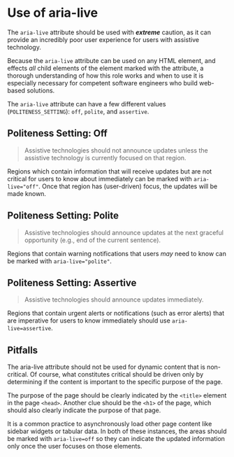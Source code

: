 # Use of aria-live

The `aria-live` attribute should be used with _**extreme**_ caution, as it can provide an incredibly poor user experience for users with assistive technology.

Because the `aria-live` attribute can be used on any HTML element, and effects _all_ child elements of the element marked with the attribute, a thorough understanding of how this role works and when to use it is especially necessary for competent software engineers who build web-based solutions.

The `aria-live` attribute can have a few different values \(`POLITENESS_SETTING`\): `off`, `polite`, and `assertive`.

## Politeness Setting: Off

> Assistive technologies should not announce updates unless the assistive technology is currently focused on that region.

Regions which contain information that will receive updates but are not critical for users to know about immediately can be marked with `aria-live="off"`. Once that region has \(user-driven\) focus, the updates will be made known.

## Politeness Setting: Polite

> Assistive technologies should announce updates at the next graceful opportunity \(e.g., end of the current sentence\).

Regions that contain warning notifications that users _may_ need to know can be marked with `aria-live="polite"`.

## Politeness Setting: Assertive

> Assistive technologies should announce updates immediately.

Regions that contain urgent alerts or notifications \(such as error alerts\) that are imperative for users to know immediately should use `aria-live=assertive`.

## Pitfalls

The aria-live attribute should not be used for dynamic content that is non-critical. Of course, what constitutes critical should be driven only by determining if the content is important to the specific purpose of the page.

The purpose of the page should be clearly indicated by the `<title>` element in the page `<head>`. Another clue should be the `<h1>` of the page, which should also clearly indicate the purpose of that page.

It is a common practice to asynchronously load other page content like sidebar widgets or tabular data. In both of these instances, the areas should be marked with `aria-live=off` so they can indicate the updated information only once the user focuses on those elements.

